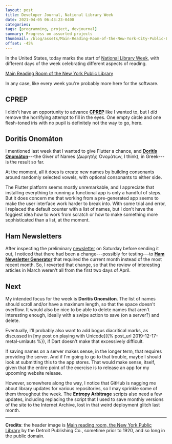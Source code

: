 ```yaml
---
layout: post
title: Developer Journal, National Library Week
date: 2021-04-05 06:43:23-0400
categories:
tags: [programming, project, devjournal]
summary: Progress on assorted projects
thumbnail: /blog/assets/Main-Reading-Room-of-the-New-York-City-Public-Library-on-5th-Avenue-ca-1910-1920.png
offset: -45%
---
```


In the United States, today marks the start of [National Library Week](https://en.wikipedia.org/wiki/National_Library_Week), with different days of the week celebrating different aspects of reading.

[Main Reading Room of the New York Public Library](/blog/assets/Main-Reading-Room-of-the-New-York-City-Public-Library-on-5th-Avenue-ca-1910-1920.png "Main Reading Room of the New York Public Library")

In any case, like every week you're probably more here for the software.

## CPREP

I didn't have an opportunity to advance [**CPREP**](https://github.com/jcolag/background-generator) like I wanted to, but I *did* remove the horrifying attempt to fill in the eyes.  One empty circle and one flesh-toned iris with no pupil is definitely not the way to go, here.

## Doritís Onomáton

I mentioned last week that I wanted to give Flutter a chance, and [**Doritís Onomáton**](https://github.com/jcolag/doritis-onomaton)---the Giver of Names (Δωρητής Όνομάτων, I think), in Greek---is the result so far.

At the moment, all it does is create new names by building consonants around randomly selected vowels, with optional consonants to either side.

The Flutter platform seems mostly unremarkable, and I appreciate that installing everything to running a functional app is only a handful of steps.  But it does concern me that working from a pre-generated app seems to make the user interface work harder to break into.  With some trial and error, I replaced the default counter with a list of names, but I don't have the foggiest idea how to work from scratch or how to make something more sophisticated than a list, at the moment.

## Ham Newsletters

After inspecting the preliminary [newsletter](https://entropy-arbitrage.mailchimpsites.com/) on Saturday before sending it out, I noticed that there had been a change---possibly for testing---to [**Ham Newsletter Generator**](https://github.com/jcolag/ham-newsletter) that required the current month instead of the most recent month.  So, I reverted that change, so that the review of interesting articles in March weren't all from the first two days of April.

## Next

My intended focus for the week is **Doritís Onomáton**.  The list of names should scroll and/or have a maximum length, so that the space doesn't overflow.  It would also be nice to be able to delete names that aren't interesting enough, ideally with a swipe action to save (on a server?) and delete.

Eventually, I'll probably also want to add bogus diacritical marks, as discussed in [my post on playing with Unicode]({% post_url 2019-12-17-metal-umlauts %}), if Dart doesn't make that excessively difficult.

If saving names on a server makes sense, in the longer term, that requires providing the server.  And if I'm going to go to that trouble, maybe I should look at submitting this to the app stores.  That would make sense, itself, given that the entire point of the exercise is to release an app for my upcoming website release.

However, somewhere along the way, I notice that GitHub is nagging me about library updates for various repositories, so I may sprinkle some of them throughout the week.  The **Entropy Arbitrage** scripts also need a few updates, including replacing the script that I used to save monthly versions of the site to the Internet Archive, lost in that weird deployment glitch last month.

* * *

**Credits**:  the header image is [Main reading room, the New York Public Library](https://www.loc.gov/item/2016812243/) by the Detroit Publishing Co., sometime prior to 1920, and so long in the public domain.
